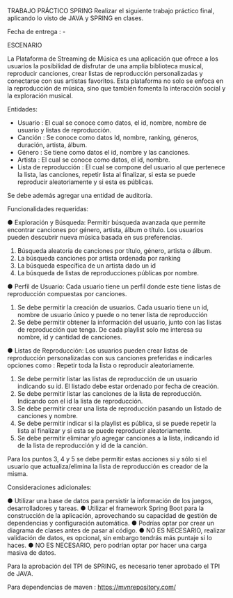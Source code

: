 TRABAJO PRÁCTICO SPRING
Realizar el siguiente trabajo práctico final, aplicando lo visto de JAVA y SPRING en clases.

Fecha de entrega : -

ESCENARIO

La Plataforma de Streaming de Música es una aplicación que ofrece a los usuarios la posibilidad de disfrutar de una amplia biblioteca musical, reproducir canciones, crear listas de reproducción personalizadas y conectarse con sus artistas favoritos. Esta plataforma no solo se enfoca en la reproducción de música, sino que también fomenta la interacción social y la exploración musical.

Entidades:

-	Usuario : El cual se conoce como datos, el id, nombre, nombre de usuario y listas de reproducción.
-	Canción : Se conoce como datos Id, nombre, ranking, géneros, duración, artista, álbum.
-	Género : Se tiene como datos el id, nombre y las canciones.
-	Artista : El cual se conoce como datos, el id, nombre.
-	Lista de reproducción : El cual se compone del usuario al que pertenece la lista, las canciones, repetir lista al finalizar, si esta se puede reproducir aleatoriamente y si esta es públicas.

Se debe además agregar una entidad de auditoría.

Funcionalidades requeridas:

●	Exploración y Búsqueda: Permitir búsqueda avanzada que permite encontrar canciones por género, artista, álbum o título. Los usuarios pueden descubrir nueva música basada en sus preferencias.
1.	Búsqueda aleatoria de canciones por título, género, artista o álbum.
2.	La búsqueda canciones por artista ordenada por ranking
3.	La búsqueda específica de un artista dado un id
4.	La búsqueda de listas de reproducciones públicas por nombre.




●	Perfil de Usuario: Cada usuario tiene un perfil donde este tiene listas de reproducción compuestas por canciones.
1.	Se debe permitir la creación de usuarios. Cada usuario tiene un id, nombre de usuario único y puede o no tener lista de reproducción
2.	Se debe permitir obtener la información del usuario, junto con las listas de reproducción que tenga. De cada playlist solo me interesa su nombre, id y cantidad de canciones.

●	Listas de Reproducción: Los usuarios pueden crear listas de reproducción personalizadas con sus canciones preferidas e indicarles opciones como : Repetir toda la lista o reproducir aleatoriamente.

1.	Se debe permitir listar las listas de reproducción de un usuario indicando su id. El listado debe estar ordenado por fecha de creación.
2.	Se debe permitir listar las canciones de la lista de reproducción. Indicando con el id la lista de reproducción.
3.	Se debe permitir crear una lista de reproducción pasando un listado de canciones y nombre.
4.	Se debe permitir indicar si la playlist es pública, si se puede repetir la lista al finalizar y si esta se puede reproducir aleatoriamente. 
5.	Se debe permitir eliminar y/o agregar canciones a la lista, indicando id de la lista de reproducción y id de la canción.

Para los puntos 3, 4 y 5 se debe permitir estas acciones si y sólo si el usuario que actualiza/elimina la lista de reproducción es creador de la misma.


Consideraciones adicionales:

●	Utilizar una base de datos para persistir la información de los juegos, desarrolladores y tareas.
●	Utilizar el framework Spring Boot para la construcción de la aplicación, aprovechando su capacidad de gestión de dependencias y configuración automática.
●	Podrías optar por crear un diagrama de clases antes de pasar al código.
●	NO ES NECESARIO, realizar validación de datos, es opcional, sin embargo tendrás más puntaje si lo haces.
●	NO ES NECESARIO, pero podrían optar por hacer una carga masiva de datos.

Para la aprobación del TPI de SPRING, es necesario tener aprobado el TPI de JAVA.

Para dependencias de maven : https://mvnrepository.com/

